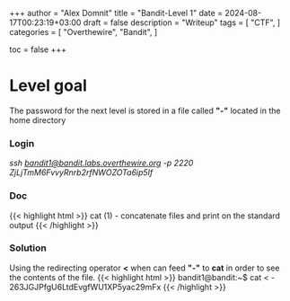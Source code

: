 +++
author = "Alex Domnit"
title = "Bandit-Level 1"
date = 2024-08-17T00:23:19+03:00
draft = false
description = "Writeup"
tags = [
    "CTF",
]
categories = [
    "Overthewire",
    "Bandit",
]

toc = false
+++
# Level goal
The password for the next level is stored in a file called **"-"** located in the home directory

### Login
*ssh bandit1@bandit.labs.overthewire.org -p 2220*\
*ZjLjTmM6FvvyRnrb2rfNWOZOTa6ip5If*

### Doc
{{< highlight html >}}
cat (1)              - concatenate files and print on the standard output
{{< /highlight >}}

### Solution
Using the redirecting operator **<** when can feed **"-"** to **cat** in order to see the contents of the file.
{{< highlight html >}}
bandit1@bandit:~$ cat < -
263JGJPfgU6LtdEvgfWU1XP5yac29mFx
{{< /highlight >}}
